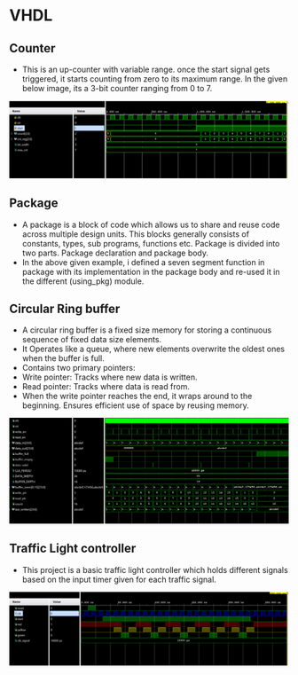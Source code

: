 # VHDL

## Counter
- This is an up-counter with variable range. once the start signal gets triggered, it starts counting from zero to its maximum range. In the given below image, its a 3-bit counter ranging from 0 to 7.
  
![seq_det](https://github.com/DineshReddy2k/VHDL_projects/blob/main/counter.png)

## Package
- A package is a block of code which allows us to share and reuse code across multiple design units. This blocks generally consists of constants, types, sub programs, functions etc. Package is divided into two parts. Package declaration and package body.
- In the above given example, i defined a seven segment function in package with its implementation in the package body and re-used it in the different (using_pkg) module.

## Circular Ring buffer
- A circular ring buffer is a fixed size memory for storing a continuous sequence of fixed data size elements.
- It Operates like a queue, where new elements overwrite the oldest ones when the buffer is full.
- Contains two primary pointers:
- Write pointer: Tracks where new data is written.
- Read pointer: Tracks where data is read from.
- When the write pointer reaches the end, it wraps around to the beginning. Ensures efficient use of space by reusing memory.
  
![seq_det](https://github.com/DineshReddy2k/VHDL_projects/blob/main/ring_buffer.png)

## Traffic Light controller
- This project is a basic traffic light controller which holds different signals based on the input timer given for each traffic signal.
  
![seq_det](https://github.com/DineshReddy2k/VHDL_projects/blob/main/traffic_light_ctrl.png)
